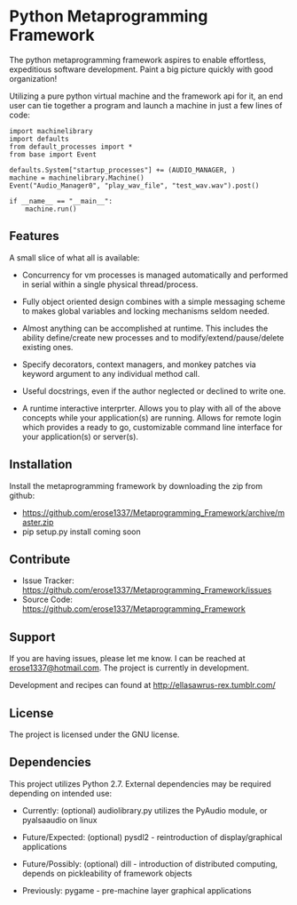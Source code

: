 Python Metaprogramming Framework
========

The python metaprogramming framework aspires to enable effortless, expeditious
software development. Paint a big picture quickly with good organization!

Utilizing a pure python virtual machine and the framework api for it, an end 
user can tie together a program and launch a machine in just a few lines of code:

    import machinelibrary
    import defaults
    from default_processes import *
    from base import Event

    defaults.System["startup_processes"] += (AUDIO_MANAGER, )
    machine = machinelibrary.Machine()
    Event("Audio_Manager0", "play_wav_file", "test_wav.wav").post()

    if __name__ == "__main__":
        machine.run()

Features
--------
A small slice of what all is available:

- Concurrency for vm processes is managed automatically and performed in serial within a 
single physical thread/process.
    
- Fully object oriented design combines with a simple messaging scheme to makes global variables 
and locking mechanisms seldom needed.
    
- Almost anything can be accomplished at runtime. This includes the ability define/create 
new processes and to modify/extend/pause/delete existing ones.
 
- Specify decorators, context managers, and monkey patches via keyword argument to any individual method call. 

- Useful docstrings, even if the author neglected or declined to write one.

- A runtime interactive interprter. Allows you to play with all of the above concepts while your 
application(s) are running. Allows for remote login which provides a ready to go, customizable 
command line interface for your application(s) or server(s).

Installation
------------

Install the metaprogramming framework by downloading the zip from github:

- https://github.com/erose1337/Metaprogramming_Framework/archive/master.zip
- pip setup.py install coming soon

Contribute
----------

- Issue Tracker: https://github.com/erose1337/Metaprogramming_Framework/issues
- Source Code: https://github.com/erose1337/Metaprogramming_Framework

Support
-------

If you are having issues, please let me know. I can be reached at erose1337@hotmail.com.
The project is currently in development.

Development and recipes can found at http://ellasawrus-rex.tumblr.com/

License
-------

The project is licensed under the GNU license.

Dependencies
-------

This project utilizes Python 2.7. External dependencies may be required depending on intended use:
   
- Currently: (optional) audiolibrary.py utilizes the PyAudio module, or pyalsaaudio on linux
   
- Future/Expected: (optional) pysdl2 - reintroduction of display/graphical applications

- Future/Possibly: (optional) dill - introduction of distributed computing, depends on pickleability of framework objects
   
- Previously: pygame - pre-machine layer graphical applications
